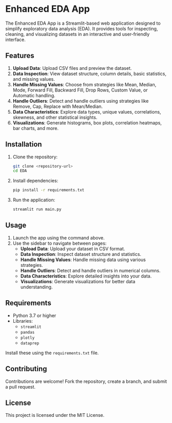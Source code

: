 # Enhanced EDA App

The Enhanced EDA App is a Streamlit-based web application designed to simplify exploratory data analysis (EDA). It provides tools for inspecting, cleaning, and visualizing datasets in an interactive and user-friendly interface.

## Features

1. **Upload Data**: Upload CSV files and preview the dataset.
2. **Data Inspection**: View dataset structure, column details, basic statistics, and missing values.
3. **Handle Missing Values**: Choose from strategies like Mean, Median, Mode, Forward Fill, Backward Fill, Drop Rows, Custom Value, or Automatic handling.
4. **Handle Outliers**: Detect and handle outliers using strategies like Remove, Cap, Replace with Mean/Median.
5. **Data Characteristics**: Explore data types, unique values, correlations, skewness, and other statistical insights.
6. **Visualizations**: Generate histograms, box plots, correlation heatmaps, bar charts, and more.

## Installation

1. Clone the repository:
   ```bash
   git clone <repository-url>
   cd EDA
   ```

2. Install dependencies:
   ```bash
   pip install -r requirements.txt
   ```

3. Run the application:
   ```bash
   streamlit run main.py
   ```

## Usage

1. Launch the app using the command above.
2. Use the sidebar to navigate between pages:
   - **Upload Data**: Upload your dataset in CSV format.
   - **Data Inspection**: Inspect dataset structure and statistics.
   - **Handle Missing Values**: Handle missing data using various strategies.
   - **Handle Outliers**: Detect and handle outliers in numerical columns.
   - **Data Characteristics**: Explore detailed insights into your data.
   - **Visualizations**: Generate visualizations for better data understanding.

## Requirements

- Python 3.7 or higher
- Libraries:
  - `streamlit`
  - `pandas`
  - `plotly`
  - `dataprep`

Install these using the `requirements.txt` file.

## Contributing

Contributions are welcome! Fork the repository, create a branch, and submit a pull request.

## License

This project is licensed under the MIT License.
